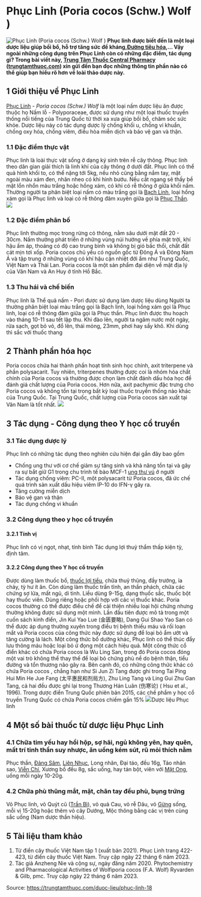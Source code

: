 # Phục Linh (Poria cocos (Schw.) Wolf )

![Phục Linh \(Poria cocos \(Schw.\) Wolf \)](https://trungtamthuoc.com/images/others/phuc-linh-3-5616.jpg)
**Phục linh được biết đến là một loại dược liệu giúp bồi bổ, hỗ trợ tăng sức đề kháng,[Đường tiêu hóa](https://trungtamthuoc.com/thuoc-tieu-hoa "Đường tiêu hóa"),... Vậy ngoài những công dụng trên Phục Linh còn có những đặc điểm, tác dụng gì? Trong bài viết này, [Trung Tâm Thuốc Central Pharmacy](https://trungtamthuoc.com/ "Trung Tâm Thuốc Central Pharmacy") ([trungtamthuoc.com](https://trungtamthuoc.com/ "trungtamthuoc.com")) xin gửi đến bạn đọc những thông tin phần nào có thể giúp bạn hiểu rõ hơn về loài thảo dược này.**
##  1 Giới thiệu về Phục Linh
[Phục Linh](https://trungtamthuoc.com/hoat-chat/phuc-linh "Phục Linh") - _Poria cocos (Schw.) Wolf_ là một loại nấm dược liệu ăn được thuộc họ Nấm lỗ - Polyporaceae, được sử dụng như một loại thuốc truyền thống nổi tiếng của Trung Quốc từ thời xa xưa giúp bồi bổ, chăm sóc sức khỏe.
Dược liệu này có tác dụng dược lý chống khối u, chống vi khuẩn, chống oxy hóa, chống viêm, điều hòa miễn dịch và bảo vệ gan và thận.
### 1.1 Đặc điểm thực vật
Phục linh là loài thực vật sống ở dạng ký sinh trên rễ cây thông. Phục linh theo dân gian giải thích là linh khí của cây thông ở dưới đất.
Phục linh có thể quả hình khối to, có thể nặng tới 5kg, nếu nhỏ cũng bằng nắm tay, mặt ngoài màu xám đen, nhăn nheo có khi hình bướu. Nếu cắt ngang sẽ thấy bề mặt lổn nhổn màu trắng hoặc hồng xám, có khi có rễ thông ở giữa khối nấm. Thường người ta phân biệt loại nấm có màu trắng gọi là [Bạch Linh](https://trungtamthuoc.com/hoat-chat/bach-linh "Bạch Linh"), loại hồng xám gọi là Phục linh và loại có rễ thông đâm xuyên giữa gọi là [Phục Thần](https://trungtamthuoc.com/hoat-chat/phuc-than "Phục Thần").
![](https://trungtamthuoc.com/images/item/phuc-linh-5.jpg)
### 1.2 Đặc điểm phân bố
Phục linh thường mọc trong rừng có thông, nằm sâu dưới mặt đất 20 - 30cm. Nấm thường phát triển ở những vùng núi hướng về phía mặt trời, khí hậu ấm áp, thoáng có độ cao trung bình và không bị gió bấc thổi, chất đất cát mịn tơi xốp.
Poria cocos chủ yếu có nguồn gốc từ Đông Á và Đông Nam Á và tập trung ở những vùng có khí hậu cận nhiệt đới ẩm như Trung Quốc, Việt Nam và Thái Lan. Poria cocos là một sản phẩm đại diện về mặt địa lý của Vân Nam và An Huy ở tỉnh Hồ Bắc. 
### 1.3 Thu hái và chế biến
Phục linh là Thể quả nấm - Pori được sử dụng làm dược liệu dùng
Người ta thường phân biệt loại màu trắng gọi là Bạch linh, loại hồng xám gọi là Phục linh, loại có rễ thông đảm giữa gọi là Phục thần.
Phục linh được thu hoạch vào tháng 10-11 sau tết lập thu. Khi đào lên, người ta ngâm nước một ngày, rửa sạch, gọt bỏ vỏ, đổ lên, thái mỏng, 23mm, phơi hay sấy khô. Khi dùng thì sắc với thuốc thang
##  2 Thành phần hóa học
Poria cocos chứa hai thành phần hoạt tính sinh học chính, axit triterpene và phần polysacarit. Tuy nhiên, triterpenes thường được coi là nhóm hóa chất chính của Poria cocos và thường được chọn làm chất đánh dấu hóa học để đánh giá chất lượng của Poria cocos. Hơn nữa, axit pachymic đặc trưng cho Poria cocos và không tồn tại trong bất kỳ loại thuốc truyền thống nào khác của Trung Quốc. Tại Trung Quốc, chất lượng của Poria cocos sản xuất tại Vân Nam là tốt nhất.
![](https://trungtamthuoc.com/images/item/phuc-linh-2.jpg)
##  3 Tác dụng - Công dụng theo Y học cổ truyền
### 3.1 Tác dụng dược lý
Phục linh có những tác dụng theo nghiên cứu hiện đại gần đây bao gồm
  * Chống ung thư với cơ chế giảm sự tâng sinh và khả năng tồn tại và gây ra sự bắt giữ G1 trong chu trình tế bào MCF-1 [ung thư vú](https://trungtamthuoc.com/bai-viet/ung-thu-vu "ung thư vú") ở người
  * Tác dụng chống viêm: PC-II, một polysacarit từ Poria cocos, đã ức chế quá trình sản xuất dấu hiệu viêm IP-10 do IFN-γ gây ra.
  * Tăng cường miễn dịch
  * Bảo vệ gan và thận
  * Tác dụng chống vi khuẩn


### 3.2 Công dụng theo y học cổ truyền
#### 3.2.1 Tính vị 
Phục linh có vị ngọt, nhạt, tính bình
Tác dụng lợi thuỷ thẩm thấp kiện tỳ, định tâm.
#### 3.2.2 Công dụng theo Y học cổ truyền
Được dùng làm thuốc bổ, [thuốc lợi tiểu](https://trungtamthuoc.com/bai-viet/duoc-ly-thuoc-loi-tieu-dai-cuong-va-cac-thuoc-cu-the "thuốc lợi tiểu"), chữa thuỷ thũng, đầy trướng, ỉa chảy, tỳ hư ít ăn. Còn dùng làm thuốc trấn tĩnh, an thần phách, chữa các chứng sợ lửa, mất ngủ, di tinh. Liều dùng 9-15g, dạng thuốc sắc, thuốc bột hay thuốc viên. Dùng riêng hoặc phối hợp với các vị thuốc khác.
Poria cocos thường có thể được điều chế để cải thiện nhiều loại hội chứng nhưng thường không được sử dụng một mình. Lần đầu tiên được mô tả trong một cuốn sách kinh điển, Jin Kui Yao Lue (金匮要略), Dang Gui Shao Yao San có thể được áp dụng thường xuyên trong điều trị bệnh thiếu máu và rối loạn mắt và Poria cocos của công thức này được sử dụng để loại bỏ ẩm ướt và tăng cường lá lách. 
Một công thức bổ dưỡng khác, Phục linh có thể thúc đẩy lưu thông máu hoặc loại bỏ ứ đọng một cách hiệu quả. Một công thức cổ điển khác có chứa Poria cocos là Wu Ling San, trong đó Poria cocos đóng một vai trò không thể thay thế để loại bỏ chứng phù nề do bệnh thận, tiểu đường và tổn thương não gây ra. 
Bên cạnh đó, có những công thức khác có chứa Poria cocos , chẳng hạn như Si Jun Zi Tang được ghi trong Tai Ping Hui Min He Jue Fang (太平惠民和剂局方), Zhu Ling Tang và Ling Gui Zhu Gan Tang, cả hai đều được ghi lại trong Thương Hán Luân (伤寒论) ( Hsu et al., 1996). Trong dược điển Trung Quốc phiên bản 2015, các chế phẩm y học cổ truyền Trung Quốc có chứa Poria cocos chiếm gần 15%
![](https://trungtamthuoc.com/images/item/phuc-linh-1.jpg)Dược liệu Phục linh
##  4 Một số bài thuốc từ dược liệu Phục Linh
### 4.1 Chữa tim yếu hay hồi hộp, sợ hãi, ngủ không yên, hay quên, mất trí tinh thần suy nhược, ăn uống kém sút, rũ mỏi thích nằm
Phục thần, [Đảng Sâm](https://trungtamthuoc.com/duoc-lieu/dang-sam "Đảng Sâm"), [Liên Nhục](https://trungtamthuoc.com/duoc-lieu/lien-nhuc "Liên Nhục"), Long nhãn, Đại táo, đều 16g, Táo nhân sao, [Viễn Chí](https://trungtamthuoc.com/hoat-chat/vien-chi "Viễn Chí"), Xương bồ đều 8g, sắc uống, hay tán bột, viên với [Mật Ong](https://trungtamthuoc.com/hoat-chat/mat-ong "Mật Ong"), uống mỗi ngày 10-20g.
### 4.2 Chữa phù thũng mắt, mặt, chân tay đều phù, bụng trứng
Vỏ Phục linh, vỏ Quýt cũ ([Trần Bì](https://trungtamthuoc.com/hoat-chat/tran-bi "Trần Bì")), vỏ quả Cau, vỏ rễ Dâu, vỏ [Gừng](https://trungtamthuoc.com/hoat-chat/gung "Gừng") sống, mỗi vị 15-20g hoặc thêm vỏ cây Dướng, Mộc thông bằng các vị trên cùng sắc uống (Nam dược thần hiệu).
##  5 Tài liệu tham khảo
  1. Từ điển cây thuốc Việt Nam tập 1 (xuất bản 2021). Phục Linh trang 422-423, từ điển cây thuốc Việt Nam. Truy cập ngày 22 tháng 6 năm 2023.
  2. Tác giả Anzheng Nie và cộng sự, ngày đăng năm 2020. Phytochemistry and Pharmacological Activities of Wolfiporia cocos (F.A. Wolf) Ryvarden & Gilb, pmc. Truy cập ngày 22 tháng 6 năm 2023.




Source: https://trungtamthuoc.com/duoc-lieu/phuc-linh-18